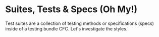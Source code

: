 # Suites, Tests & Specs (Oh My!)

Test suites are a collection of testing methods or specifications (specs) inside of a testing bundle CFC. Let's investigate the styles.


